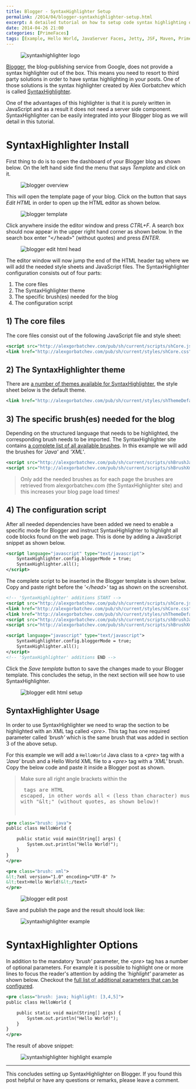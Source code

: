 ```yaml
---
title: Blogger - SyntaxHighlighter Setup
permalink: /2014/04/blogger-syntaxhighlighter-setup.html
excerpt: A detailed tutorial on how to setup code syntax highlighting on your Blogger blog.
date: 2014-04-26 21:00
categories: [PrimeFaces]
tags: [Example, Hello World, JavaServer Faces, Jetty, JSF, Maven, PrimeFaces, Project, Tutorial]
---
```


<figure>
    <img src="{{ site.url }}/assets/images/logos/syntaxhighlighter-logo.png" alt="syntaxhighlighter logo" class="logo">
</figure>

[Blogger](https://www.blogger.com/), the blog-publishing service from Google, does not provide a syntax highlighter out of the box. This means you need to resort to third party solutions in order to have syntax highlighting in your posts. One of those solutions is the syntax highlighter created by Alex Gorbatchev which is called [SyntaxHighlighter](http://alexgorbatchev.com/SyntaxHighlighter/).

One of the advantages of this highlighter is that it is purely written in JavaScript and as a result it does not need a server side component. SyntaxHighlighter can be easily integrated into your Blogger blog as we will detail in this tutorial.

# SyntaxHighlighter Install

First thing to do is to open the dashboard of your Blogger blog as shown below. On the left hand side find the menu that says <var>Template</var> and click on it.

<figure>
    <img src="{{ site.url }}/assets/images/blogger/blogger-overview.png" alt="blogger overview">
</figure>

This will open the template page of your blog. Click on the button that says <var>Edit HTML</var> in order to open up the HTML editor as shown below.

<figure>
    <img src="{{ site.url }}/assets/images/blogger/blogger-template.png" alt="blogger template">
</figure>

Click anywhere inside the editor window and press <var>CTRL+F</var>. A search box should now appear in the upper right hand corner as shown below. In the search box enter "<kbd>&lt;/head&gt;</kbd>" (without quotes) and press <var>ENTER</var>.

<figure>
    <img src="{{ site.url }}/assets/images/blogger/blogger-edit-html-head.png" alt="blogger edit html head">
</figure>

The editor window will now jump the end of the HTML header tag where we will add the needed style sheets and JavaScript files. The SyntaxHighlighter configuration consists out of four parts:
1. The core files
2. The SyntaxHighlighter theme
3. The specific brush(es) needed for the blog
4. The configuration script

## 1) The core files

The core files consist out of the following JavaScript file and style sheet:

``` xml
<script src="http://alexgorbatchev.com/pub/sh/current/scripts/shCore.js" type="text/javascript"></script>
<link href="http://alexgorbatchev.com/pub/sh/current/styles/shCore.css" rel="stylesheet" type="text/css"></link>
```

## 2) The SyntaxHighlighter theme

There are [a number of themes available for SyntaxHighlighter](http://alexgorbatchev.com/SyntaxHighlighter/manual/themes/), the style sheet below is the default theme.

``` xml
<link href="http://alexgorbatchev.com/pub/sh/current/styles/shThemeDefault.css" rel="stylesheet" type="text/css" />
```

## 3) The specific brush(es) needed for the blog
Depending on the structured language that needs to be highlighted, the corresponding brush needs to be imported. The SyntaxHighlighter site contains [a complete list of all available brushes](http://alexgorbatchev.com/SyntaxHighlighter/manual/brushes/). In this example we will add the brushes for <var>'Java'</var> and <var>'XML'</var>.

``` xml
<script src="http://alexgorbatchev.com/pub/sh/current/scripts/shBrushJava.js" type="text/javascript"></scrip>
<script src="http://alexgorbatchev.com/pub/sh/current/scripts/shBrushXml.js" type="text/javascript"></script>
```

> Only add the needed brushes as for each page the brushes are retrieved from alexgorbatchev.com (the SyntaxHighlighter site) and this increases your blog page load times!

## 4) The configuration script

After all needed dependencies have been added we need to enable a specific mode for Blogger and instruct SyntaxHighlighter to highlight all code blocks found on the web page. This is done by adding a JavaScript snippet as shown below.

``` xml
<script language="javascript" type="text/javascript">
    SyntaxHighlighter.config.bloggerMode = true;
    SyntaxHighlighter.all();
</script>
```

The complete script to be inserted in the Blogger template is shown below. Copy and paste right before the <var>'&lt;/head&gt;'</var> tag as shown on the screenshot.

``` xml
<!-- 'SyntaxHighlighter' additions START -->
<script src="http://alexgorbatchev.com/pub/sh/current/scripts/shCore.js" type="text/javascript"></script>
<link href="http://alexgorbatchev.com/pub/sh/current/styles/shCore.css" rel="stylesheet" type="text/css" />
<link href="http://alexgorbatchev.com/pub/sh/current/styles/shThemeDefault.css" rel="stylesheet" type="text/css" />
<script src="http://alexgorbatchev.com/pub/sh/current/scripts/shBrushJava.js" type="text/javascript"></script>
<script src="http://alexgorbatchev.com/pub/sh/current/scripts/shBrushXml.js" type="text/javascript"></script>

<script language="javascript" type="text/javascript">
    SyntaxHighlighter.config.bloggerMode = true;
    SyntaxHighlighter.all();
</script>
<!-- 'SyntaxHighlighter' additions END -->
```

Click the <var>Save template</var> button to save the changes made to your Blogger template. This concludes the setup, in the next section will see how to use SyntaxHighlighter.

<figure>
    <img src="{{ site.url }}/assets/images/blogger/blogger-edit-html-setup.png" alt="blogger edit html setup">
</figure>


## SyntaxHighlighter Usage

In order to use SyntaxHighlighter we need to wrap the section to be highlighted with an XML tag called <var>&lt;pre&gt;</var>. This tag has one required parameter called <var>'brush'</var> which is the same brush that was added in section 3 of the above setup.

For this example we will add a `HelloWorld` Java class to a <var>&lt;pre&gt;</var> tag with a <var>'Java'</var> brush and a Hello World XML file to a <var>&lt;pre&gt;</var> tag with a <var>'XML'</var> brush. Copy the below code and paste it inside a Blogger post as shown.

> Make sure all right angle brackets within the <pre> tags are HTML escaped, in other words all < (less than character) must be replaced with "&amp;lt;" (without quotes, as shown below)!

``` xml
<pre class="brush: java">
public class HelloWorld {

    public static void main(String[] args) {
        System.out.println("Hello World!");
    }
}
</pre>

<pre class="brush: xml">
&lt;?xml version="1.0" encoding="UTF-8" ?>
&lt;text>Hello World!&lt;/text>
</pre>
```

<figure>
    <img src="{{ site.url }}/assets/images/blogger/blogger-edit-post.png" alt="blogger edit post">
</figure>

Save and publish the page and the result should look like:

<figure>
    <img src="{{ site.url }}/assets/images/blogger/syntaxhighlighter-example.png" alt="syntaxhighlighter example">
</figure>

# SyntaxHighlighter Options

In addition to the mandatory <var>'brush'</var> parameter, the <var>&lt;pre&gt;</var> tag has a number of optional parameters. For example it is possible to highlight one or more lines to focus the reader's attention by adding the <var>'highlight'</var> parameter as shown below. Checkout the [full list of additional parameters that can be configured](http://alexgorbatchev.com/SyntaxHighlighter/manual/configuration/).

``` xml
<pre class="brush: java; highlight: [3,4,5]">
public class HelloWorld {

    public static void main(String[] args) {
        System.out.println("Hello World!");
    }
}
</pre>
```

The result of above snippet:

<figure>
    <img src="{{ site.url }}/assets/images/blogger/syntaxhighlighter-highlight-example.png" alt="syntaxhighlighter highlight example">
</figure>

---

This concludes setting up SyntaxHighlighter on Blogger. If you found this post helpful or have any questions or remarks, please leave a comment.
